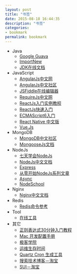 ```yaml
---
layout: post
title: "书签"
date: 2015-08-18 16:44:35
description: "书签"
categories:
- bookmark
permalink: bookmark
---
```


* Java
  * [Google Guava](http://ifeve.com/google-guava/)
  * [ImportNew](http://www.importnew.com/)
  * [JDK在线文档](http://tool.oschina.net/apidocs/apidoc?api=jdk-zh)
* JavaScript
  * [AngularJs中文网](http://www.apjs.net/)
  * [AngularJs中文社区](http://angularjs.cn/T006)
  * [JSFiddle在线编辑器](http://jsfiddle.net/)
  * [RequireJs中文网](http://www.requirejs.cn/)
  * [ReactJs入门实例教程](http://www.ruanyifeng.com/blog/2015/03/react.html)
  * [ReactJs快速入门](http://reactjs.cn/react/docs/getting-started.html)
  * [ECMAScript6入门](http://es6.ruanyifeng.com/#docs/intro)
  * [React Native 中文版](http://wiki.jikexueyuan.com/project/react-native/)
  * [Vue.Js](http://cn.vuejs.org/)
* MongoDB
  * [MongoDB中文社区](http://www.mongoing.com/) 
  * [MongooseJs文档](http://mongoosejs.com/)
* NodeJs
  * [七天学会NodeJs](http://nqdeng.github.io/7-days-nodejs/)
  * [NodeJs中文文档](http://nodeapi.ucdok.com/)
  * [Express](http://www.expressjs.com.cn/)
  * [从零开始NodeJs系列文章](http://blog.fens.me/)
  * [Async](http://my.oschina.net/code33/blog/357012)
  * [NodeSchool](http://nodeschool.io/zh-cn/)
* Nginx
  * [Nginx中文文档](http://www.nginx.cn/doc/index.html)
* Redis
  * [Redis命令参考](http://redisdoc.com/)
* Tool
  * [在线工具](http://tool.lu/)
* 其它
  * [正则表达式30分钟入门教程](http://deerchao.net/tutorials/regex/regex.htm)
  * [Mac 开发配置手册](http://wiki.jikexueyuan.com/project/mac-dev-setup/)
  * [极客学院](http://wiki.jikexueyuan.com/)
  * [运维生存时间](http://www.ttlsa.com/)
  * [Quartz Cron 生成工具](http://www.jeasyuicn.com/cron/)
  * [搜索技术博客－淘宝](http://www.searchtb.com/)
  * [SUI－淘宝](http://sui.taobao.org/sui/docs/index.html)
